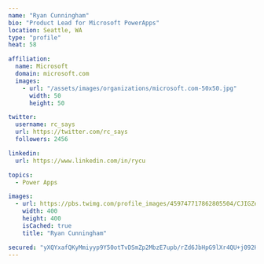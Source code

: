 ```yaml
---
name: "Ryan Cunningham"
bio: "Product Lead for Microsoft PowerApps"
location: Seattle, WA
type: "profile"
heat: 58

affiliation:
  name: Microsoft
  domain: microsoft.com
  images:
    - url: "/assets/images/organizations/microsoft.com-50x50.jpg"
      width: 50
      height: 50

twitter:
  username: rc_says
  url: https://twitter.com/rc_says
  followers: 2456

linkedin:
  url: https://www.linkedin.com/in/rycu

topics:
  - Power Apps

images:
  - url: https://pbs.twimg.com/profile_images/459747717862805504/CJIGZejd_400x400.png
    width: 400
    height: 400
    isCached: true
    title: "Ryan Cunningham"

secured: "yXQYxafQKyMmiyyp9Y50otTvDSmZp2MbzE7upb/rZd6JbHpG9lXr4QU+j092H1vplu7YVZpx3vrj/fdVRlyTvqpyUeAX3BVEYBsZQl97mawICrgMndEnrZmnqNX8s31B5nA6bWQP68RrQfm2j12qoepos3wIL1af87apxl/zFlbFWNdreEH9AmjSSxJtjKDdAAtU3KbNor2WDXXdtFAR1sXd4KfPpuwBJ9WtaTHNRJoislISQv2syY7qovFZpkLbDlZ+97n0naC5DRuAYGrR/YeYu4AYffri+85yPz1ddccWsZEi31yVrbtpHxkP8iARBVE1r25yb8MBFDAvT5DzEjDXfpjYy0Wy4Vz2yP0hNPXFqvMSywGqvWvKdWuiWu/AI2TeNEHw/lkp0ywf9o/FwT52yf7Zr+UGOcipp71yeo4=;23Gt2c9maQDE/pyEpPLemQ=="
---
```


